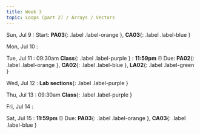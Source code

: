 ```yaml
---
title: Week 3
topic: Loops (part 2) / Arrays / Vectors
---
```

Sun, Jul 9
: Start: **PA03**{: .label .label-orange }, **CA03**{: .label .label-blue }


Mon, Jul 10
: 


Tue, Jul 11
: 09:30am **Class**{: .label .label-purple }
: **11:59pm**  ⏰  Due: **PA02**{: .label .label-orange }, **CA02**{: .label .label-blue }, **LA02**{: .label .label-green }


Wed, Jul 12
: **Lab sections**{: .label .label-purple }


Thu, Jul 13
: 09:30am **Class**{: .label .label-purple } 


Fri, Jul 14
: 

Sat, Jul 15
: **11:59pm**  ⏰  Due: **PA03**{: .label .label-orange }, **CA03**{: .label .label-blue }


